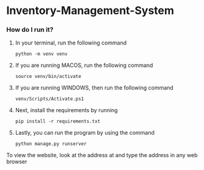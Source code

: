# Inventory-Management-System

### How do I run it?
1. In your terminal, run the following command 

    `python -m venv venv`

2. If you are running MACOS, run the following command 

    `source venv/bin/activate`

3. If you are running WINDOWS, then run the following command 

    `venv/Scripts/Activate.ps1`

4. Next, install the requirements by running 

    `pip install -r requirements.txt`

5. Lastly, you can run the program by using the command 

    `python manage.py runserver`

To view the website, look at the address at and type the address in any web browser